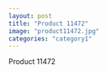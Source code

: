 ```yaml
---
layout: post
title: "Product 11472"
image: "product11472.jpg"
categories: "category1"
---
```

Product 11472

